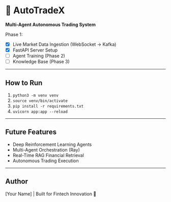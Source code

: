 # 🚀 AutoTradeX

**Multi-Agent Autonomous Trading System**

Phase 1:
- [x] Live Market Data Ingestion (WebSocket → Kafka)
- [x] FastAPI Server Setup
- [ ] Agent Training (Phase 2)
- [ ] Knowledge Base (Phase 3)

---
## How to Run
1. `python3 -m venv venv`
2. `source venv/bin/activate`
3. `pip install -r requirements.txt`
4. `uvicorn app:app --reload`

---
## Future Features
- Deep Reinforcement Learning Agents
- Multi-Agent Orchestration (Ray)
- Real-Time RAG Financial Retrieval
- Autonomous Trading Execution

---
## Author
[Your Name] | Built for Fintech Innovation 🚀
